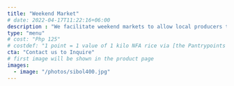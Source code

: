 ```yaml
---
title: "Weekend Market"
# date: 2022-04-17T11:22:16+06:00
description : "We facilitate weekend markets to allow local producers to sell their crops and other products"
type: "menu"
# cost: "Php 125"
# costdef: "1 point = 1 value of 1 kilo NFA rice via [the Pantrypoints system](https://pantrypoints.com)"
cta: "Contact us to Inquire"
# first image will be shown in the product page
images:
  - image: "/photos/sibol400.jpg"
---
```

